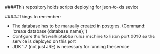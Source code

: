 ####This repository holds scripts deploying for json-to-xls sevice

#####Things to remember:
* The database has to be manually created in postgres. (Command: 'create database {database_name};')
* Configure the firewall/iptables rules machine to listen port 9090 as the service is deployed on this port
* JDK 1.7 (not just JRE) is necessary for running the service
